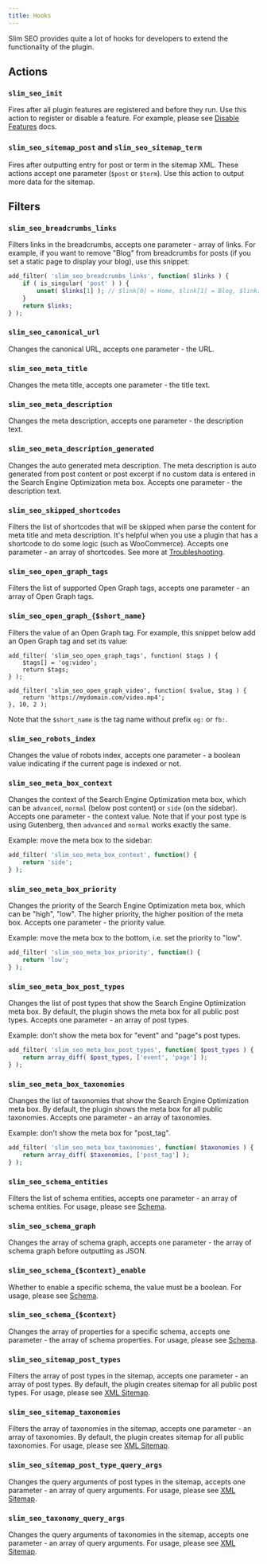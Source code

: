 ```yaml
---
title: Hooks
---
```


Slim SEO provides quite a lot of hooks for developers to extend the functionality of the plugin.

## Actions

### `slim_seo_init`

Fires after all plugin features are registered and before they run. Use this action to register or disable a feature. For example, please see [Disable Features](/slim-seo/disable-features/) docs.

### `slim_seo_sitemap_post` and `slim_seo_sitemap_term`

Fires after outputting entry for post or term in the sitemap XML. These actions accept one parameter (`$post` or `$term`). Use this action to output more data for the sitemap.

## Filters

### `slim_seo_breadcrumbs_links`

Filters links in the breadcrumbs, accepts one parameter - array of links. For example, if you want to remove "Blog" from breadcrumbs for posts (if you set a static page to display your blog), use this snippet:

```php
add_filter( 'slim_seo_breadcrumbs_links', function( $links ) {
	if ( is_singular( 'post' ) ) {
		unset( $links[1] ); // $link[0] = Home, $link[1] = Blog, $link[2] = Category, $link[3] = Post.
	}
	return $links;
} );
```

### `slim_seo_canonical_url`

Changes the canonical URL, accepts one parameter - the URL.

### `slim_seo_meta_title`

Changes the meta title, accepts one parameter - the title text.

### `slim_seo_meta_description`

Changes the meta description, accepts one parameter - the description text.

### `slim_seo_meta_description_generated`

Changes the auto generated meta description. The meta description is auto generated from post content or post excerpt if no custom data is entered in the Search Engine Optimization meta box. Accepts one parameter - the description text.

### `slim_seo_skipped_shortcodes`

Filters the list of shortcodes that will be skipped when parse the content for meta title and meta description. It's helpful when you use a plugin that has a shortcode to do some logic (such as WooCommerce). Accepts one parameter - an array of shortcodes. See more at [Troubleshooting](/slim-seo/troubleshooting/).

### `slim_seo_open_graph_tags`

Filters the list of supported Open Graph tags, accepts one parameter - an array of Open Graph tags.

### `slim_seo_open_graph_{$short_name}`

Filters the value of an Open Graph tag. For example, this snippet below add an Open Graph tag and set its value:

```
add_filter( 'slim_seo_open_graph_tags', function( $tags ) {
	$tags[] = 'og:video';
	return $tags;
} );

add_filter( 'slim_seo_open_graph_video', function( $value, $tag ) {
	return 'https://mydomain.com/video.mp4';
}, 10, 2 );
```

Note that the `$short_name` is the tag name without prefix `og:` or `fb:`.

### `slim_seo_robots_index`

Changes the value of robots index, accepts one parameter - a boolean value indicating if the current page is indexed or not.

### `slim_seo_meta_box_context`

Changes the context of the Search Engine Optimization meta box, which can be `advanced`, `normal` (below post content) or `side` (on the sidebar). Accepts one parameter - the context value. Note that if your post type is using Gutenberg, then `advanced` and `normal` works exactly the same.

Example: move the meta box to the sidebar:

```php
add_filter( 'slim_seo_meta_box_context', function() {
	return 'side';
} );
```

### `slim_seo_meta_box_priority`

Changes the priority of the Search Engine Optimization meta box, which can be "high", "low". The higher priority, the higher position of the meta box. Accepts one parameter - the priority value.

Example: move the meta box to the bottom, i.e. set the priority to "low".

```php
add_filter( 'slim_seo_meta_box_priority', function() {
	return 'low';
} );
```

### `slim_seo_meta_box_post_types`

Changes the list of post types that show the Search Engine Optimization meta box. By default, the plugin shows the meta box for all public post types. Accepts one parameter - an array of post types.

Example: don't show the meta box for "event" and "page"s post types.

```php
add_filter( 'slim_seo_meta_box_post_types', function( $post_types ) {
	return array_diff( $post_types, ['event', 'page'] );
} );
```

### `slim_seo_meta_box_taxonomies`

Changes the list of taxonomies that show the Search Engine Optimization meta box. By default, the plugin shows the meta box for all public taxonomies. Accepts one parameter - an array of taxonomies.

Example: don't show the meta box for "post_tag".

```php
add_filter( 'slim_seo_meta_box_taxonomies', function( $taxonomies ) {
	return array_diff( $taxonomies, ['post_tag'] );
} );
```

### `slim_seo_schema_entities`

Filters the list of schema entities, accepts one parameter - an array of schema entities. For usage, please see [Schema](/slim-seo/schema/).

### `slim_seo_schema_graph`

Changes the array of schema graph, accepts one parameter - the array of schema graph before outputting as JSON.

### `slim_seo_schema_{$context}_enable`

Whether to enable a specific schema, the value must be a boolean. For usage, please see [Schema](/slim-seo/schema/).

### `slim_seo_schema_{$context}`

Changes the array of properties for a specific schema, accepts one parameter - the array of schema properties. For usage, please see [Schema](/slim-seo/schema/).

### `slim_seo_sitemap_post_types`

Filters the array of post types in the sitemap, accepts one parameter - an array of post types. By default, the plugin creates sitemap for all public post types. For usage, please see [XML Sitemap](/slim-seo/xml-sitemap/).

### `slim_seo_sitemap_taxonomies`

Filters the array of taxonomies in the sitemap, accepts one parameter - an array of taxonomies. By default, the plugin creates sitemap for all public taxonomies. For usage, please see [XML Sitemap](/slim-seo/xml-sitemap/).

### `slim_seo_sitemap_post_type_query_args`

Changes the query arguments of post types in the sitemap, accepts one parameter - an array of query arguments. For usage, please see [XML Sitemap](/slim-seo/xml-sitemap/).

### `slim_seo_taxonomy_query_args`

Changes the query arguments of taxonomies in the sitemap, accepts one parameter - an array of query arguments. For usage, please see [XML Sitemap](/slim-seo/xml-sitemap/).
